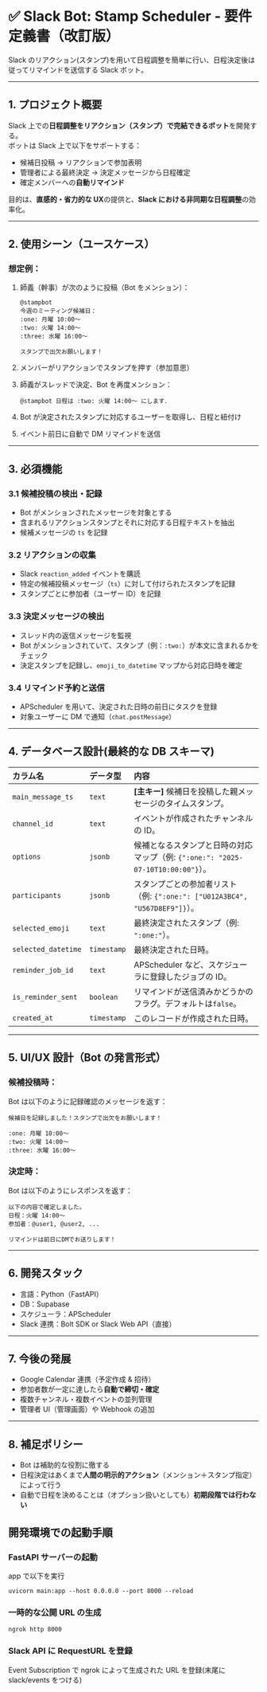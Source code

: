 # ✅ Slack Bot: Stamp Scheduler - 要件定義書（改訂版）

Slack のリアクション(スタンプ)を用いて日程調整を簡単に行い、日程決定後は従ってリマインドを送信する Slack ボット。

---

## 1. プロジェクト概要

Slack 上での**日程調整をリアクション（スタンプ）で完結できるボット**を開発する。  
ボットは Slack 上で以下をサポートする：

- 候補日投稿 → リアクションで参加表明
- 管理者による最終決定 → 決定メッセージから日程確定
- 確定メンバーへの**自動リマインド**

目的は、**直感的・省力的な UX**の提供と、**Slack における非同期な日程調整**の効率化。

---

## 2. 使用シーン（ユースケース）

### 想定例：

1. 師義（幹事）が次のように投稿（Bot をメンション）：

   ```
   @stampbot
   今週のミーティング候補日：
   :one: 月曜 10:00〜
   :two: 火曜 14:00〜
   :three: 水曜 16:00〜

   スタンプで出欠お願いします！
   ```

2. メンバーがリアクションでスタンプを押す（参加意思）

3. 師義がスレッドで決定、Bot を再度メンション：

   ```
   @stampbot 日程は :two: 火曜 14:00〜 にします．
   ```

4. Bot が決定されたスタンプに対応するユーザーを取得し、日程と紐付け

5. イベント前日に自動で DM リマインドを送信

---

## 3. 必須機能

### 3.1 候補投稿の検出・記録

- Bot がメンションされたメッセージを対象とする
- 含まれるリアクションスタンプとそれに対応する日程テキストを抽出
- 候補メッセージの `ts` を記録

### 3.2 リアクションの収集

- Slack `reaction_added` イベントを購読
- 特定の候補投稿メッセージ（`ts`）に対して付けられたスタンプを記録
- スタンプごとに参加者（ユーザー ID）を記録

### 3.3 決定メッセージの検出

- スレッド内の返信メッセージを監視
- Bot がメンションされていて、スタンプ（例：`:two:`）が本文に含まれるかをチェック
- 決定スタンプを記録し、`emoji_to_datetime` マップから対応日時を確定

### 3.4 リマインド予約と送信

- APScheduler を用いて、決定された日時の前日にタスクを登録
- 対象ユーザーに DM で通知（`chat.postMessage`）

---

## 4. データベース設計(最終的な DB スキーマ)

| カラム名            | データ型    | 内容                                                                             |
| :------------------ | :---------- | :------------------------------------------------------------------------------- |
| `main_message_ts`   | `text`      | **[主キー]** 候補日を投稿した親メッセージのタイムスタンプ。                      |
| `channel_id`        | `text`      | イベントが作成されたチャンネルの ID。                                            |
| `options`           | `jsonb`     | 候補となるスタンプと日時の対応マップ（例: `{":one:": "2025-07-10T10:00:00"}`）。 |
| `participants`      | `jsonb`     | スタンプごとの参加者リスト（例: `{":one:": ["U012A3BC4", "U567D8EF9"]}`）。      |
| `selected_emoji`    | `text`      | 最終決定されたスタンプ（例: `":one:"`）。                                        |
| `selected_datetime` | `timestamp` | 最終決定された日時。                                                             |
| `reminder_job_id`   | `text`      | APScheduler など、スケジューラに登録したジョブの ID。                            |
| `is_reminder_sent`  | `boolean`   | リマインドが送信済みかどうかのフラグ。デフォルトは`false`。                      |
| `created_at`        | `timestamp` | このレコードが作成された日時。                                                   |

---

## 5. UI/UX 設計（Bot の発言形式）

### 候補投稿時：

Bot は以下のように記録確認のメッセージを返す：

```
候補日を記録しました！スタンプで出欠をお願いします！

:one: 月曜 10:00〜
:two: 火曜 14:00〜
:three: 水曜 16:00〜
```

### 決定時：

Bot は以下のようにレスポンスを返す：

```
以下の内容で確定しました。
日程：火曜 14:00〜
参加者：@user1, @user2, ...

リマインドは前日にDMでお送りします！
```

---

## 6. 開発スタック

- 言語：Python（FastAPI）
- DB：Supabase
- スケジューラ：APScheduler
- Slack 連携：Bolt SDK or Slack Web API（直接）

---

## 7. 今後の発展

- Google Calendar 連携（予定作成 & 招待）
- 参加者数が一定に達したら**自動で締切・確定**
- 複数チャンネル・複数イベントの並列管理
- 管理者 UI（管理画面）や Webhook の追加

---

## 8. 補足ポリシー

- Bot は補助的な役割に徹する
- 日程決定はあくまで**人間の明示的アクション**（メンション＋スタンプ指定）によって行う
- 自動で日程を決めることは（オプション扱いとしても）**初期段階では行わない**

## 開発環境での起動手順

### FastAPI サーバーの起動

app で以下を実行

```
uvicorn main:app --host 0.0.0.0 --port 8000 --reload
```

### 一時的な公開 URL の生成

```
ngrok http 8000
```

### Slack API に RequestURL を登録

Event Subscription で ngrok によって生成された URL を登録(末尾に slack/events をつける)

